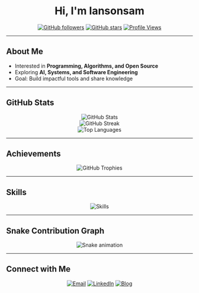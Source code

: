 <div align="center">

# Hi, I'm **lansonsam**

[![GitHub followers](https://img.shields.io/github/followers/lansonsam?style=for-the-badge&logo=github&label=Followers)](https://github.com/lansonsam?tab=followers)
[![GitHub stars](https://img.shields.io/github/stars/lansonsam?affiliations=OWNER%2CCOLLABORATOR&style=for-the-badge&logo=github&label=Stars)](https://github.com/lansonsam?tab=repositories)
[![Profile Views](https://komarev.com/ghpvc/?username=lansonsam&color=blue&style=for-the-badge)](https://github.com/lansonsam)

</div>

---

## About Me  
-  Interested in **Programming, Algorithms, and Open Source**  
-  Exploring **AI, Systems, and Software Engineering**  
-  Goal: Build impactful tools and share knowledge  

---

## GitHub Stats  

<div align="center">

![GitHub Stats](https://github-readme-stats.vercel.app/api?username=lansonsam&show_icons=true&theme=tokyonight&hide_border=true&count_private=true)  
![GitHub Streak](https://streak-stats.demolab.com?user=lansonsam&theme=tokyonight&hide_border=true)  
![Top Languages](https://github-readme-stats.vercel.app/api/top-langs/?username=lansonsam&theme=tokyonight&hide_border=true&layout=compact&langs_count=8)  

</div>

---

## Achievements  

<div align="center">

![GitHub Trophies](https://github-profile-trophy.vercel.app/?username=lansonsam&theme=tokyonight&no-frame=true&row=1&column=6)  

</div>

---

## Skills  

<div align="center">

![Skills](https://skillicons.dev/icons?i=py,cpp,cs,java,html,css,js,ts,sqlite,matlab,latex,md,git,linux)

</div>

---

## Snake Contribution Graph  

<div align="center">

![Snake animation](https://raw.githubusercontent.com/lansonsam/lansonsam/output/github-contribution-grid-snake.svg)

</div>

---

## Connect with Me  

<div align="center">

[![Email](https://img.shields.io/badge/Email-Contact-informational?style=for-the-badge&logo=gmail)](mailto:your_email@example.com)
[![LinkedIn](https://img.shields.io/badge/LinkedIn-Profile-blue?style=for-the-badge&logo=linkedin)](https://linkedin.com/in/your-profile)
[![Blog](https://img.shields.io/badge/Blog-Visit-orange?style=for-the-badge&logo=google-chrome)](https://your-blog-link.com)

</div>
